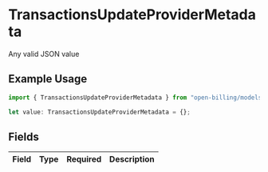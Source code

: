 # TransactionsUpdateProviderMetadata

Any valid JSON value

## Example Usage

```typescript
import { TransactionsUpdateProviderMetadata } from "open-billing/models/operations";

let value: TransactionsUpdateProviderMetadata = {};
```

## Fields

| Field       | Type        | Required    | Description |
| ----------- | ----------- | ----------- | ----------- |